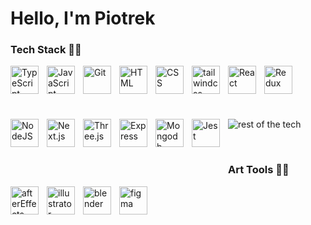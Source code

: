 # Hello, I'm Piotrek

### Tech Stack 👷‍♂️

<div>
<img align="left" alt="TypeScript" width="45px" style="padding-right:10px; margin-bottom: 40px;" src="https://cdn.jsdelivr.net/gh/devicons/devicon/icons/typescript/typescript-plain.svg" />
<img align="left" alt="JavaScript" width="45px" style="padding-right:10px; margin-bottom: 40px;" src="https://cdn.jsdelivr.net/gh/devicons/devicon/icons/javascript/javascript-plain.svg" />
<img align="left" alt="Git" width="45px" style="padding-right:10px; margin-bottom: 40px;" src="https://cdn.jsdelivr.net/gh/devicons/devicon/icons/git/git-original.svg" />
<img align="left" alt="HTML" width="45px" style="padding-right:10px; margin-bottom: 40px;" src="https://cdn.jsdelivr.net/gh/devicons/devicon/icons/html5/html5-plain.svg" />
<img align="left" alt="CSS" width="45px" style="padding-right:10px; margin-bottom: 40px;" src="https://cdn.jsdelivr.net/gh/devicons/devicon/icons/css3/css3-plain.svg" />
<img align="left" alt="tailwindcss" width="45px" style="padding-right:10px; margin-bottom: 40px;" src="https://cdn.jsdelivr.net/gh/devicons/devicon/icons/tailwindcss/tailwindcss-plain.svg" />
<img align="left" alt="React" width="45px" style="padding-right:10px; margin-bottom: 40px;" src="https://cdn.jsdelivr.net/gh/devicons/devicon/icons/react/react-original.svg" />
<img align="left" alt="Redux" width="45px" style="padding-right:10px; margin-bottom: 40px;" src="https://cdn.jsdelivr.net/gh/devicons/devicon/icons/redux/redux-original.svg" />
<img align="left" alt="NodeJS" width="45px" style="padding-right:10px; margin-bottom: 40px;" src="https://cdn.jsdelivr.net/gh/devicons/devicon/icons/nodejs/nodejs-original.svg" />
<img align="left" alt="Next.js" width="45px" style="padding-right:10px; margin-bottom: 40px;" src="https://cdn.jsdelivr.net/gh/devicons/devicon/icons/nextjs/nextjs-original.svg" />
<img align="left" alt="Three.js" width="45px" style="padding-right:10px; margin-bottom: 40px;" src="https://cdn.jsdelivr.net/gh/devicons/devicon/icons/threejs/threejs-original.svg" />
<img align="left" alt="Express" width="45px" style="padding-right:10px; margin-bottom: 40px;" src="https://cdn.jsdelivr.net/gh/devicons/devicon/icons/express/express-original.svg" />
<img align="left" alt="Mongodb" width="45px" style="padding-right:10px; margin-bottom: 40px;" src="https://cdn.jsdelivr.net/gh/devicons/devicon/icons/mongodb/mongodb-original.svg" />
<img align="left" alt="Jest" width="45px" style="padding-right:10px; margin-bottom: 40px;" src="https://cdn.jsdelivr.net/gh/devicons/devicon/icons/jest/jest-plain.svg" />
</div>

<br/>
<div style="margin-top: -22px">

![rest of the tech](https://skillicons.dev/icons?i=supabase,prisma)

</div>
<br/>

### Art Tools 🧑‍🎨

<img align="left" alt="afterEffects" width="45px" style="padding-right:10px; margin-bottom: 40px;" src="https://cdn.jsdelivr.net/gh/devicons/devicon/icons/aftereffects/aftereffects-original.svg" />
<img align="left" alt="illustrator" width="45px" style="padding-right:10px; margin-bottom: 40px;" src="https://cdn.jsdelivr.net/gh/devicons/devicon/icons/illustrator/illustrator-plain.svg" />
<img align="left" alt="blender" width="45px" style="padding-right:10px; margin-bottom: 40px;" src="https://cdn.jsdelivr.net/gh/devicons/devicon/icons/blender/blender-original.svg" />
<img align="left" alt="figma" width="45px" style="padding-right:10px; margin-bottom: 40px;" src="https://cdn.jsdelivr.net/gh/devicons/devicon/icons/figma/figma-original.svg" />
